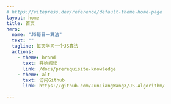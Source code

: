 ```yaml
---
# https://vitepress.dev/reference/default-theme-home-page
layout: home
title: 首页
hero:
  name: "JS每日一算法"
  text: ""
  tagline: 每天学习一个JS算法
  actions:
    - theme: brand
      text: 开始阅读
      link: /docs/prerequisite-knowledge
    - theme: alt
      text: 访问Github
      link: https://github.com/JunLiangWangX/JS-Algorithm/

---
```


